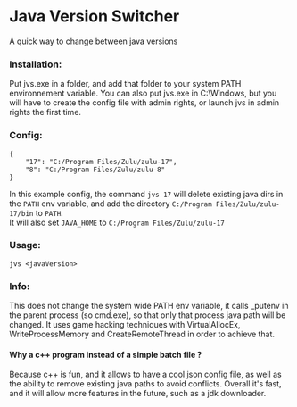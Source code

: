 # Java Version Switcher

A quick way to change between java versions

### Installation:
Put jvs.exe in a folder, and add that folder to your system PATH environnement variable.
You can also put jvs.exe in C:\Windows, but you will have to create the config file with admin rights, or launch jvs in admin rights the first time.

### Config:
```
{
    "17": "C:/Program Files/Zulu/zulu-17",
    "8": "C:/Program Files/Zulu/zulu-8"
}
```
In this example config, the command `jvs 17` will delete existing java dirs in the `PATH` env variable, and add the directory `C:/Program Files/Zulu/zulu-17/bin` to `PATH`.
<br/>It will also set `JAVA_HOME` to `C:/Program Files/Zulu/zulu-17`

### Usage:
`jvs <javaVersion>`

### Info:
This does not change the system wide PATH env variable, it calls _putenv in the parent process (so cmd.exe), so that only that process java path will be changed.
It uses game hacking techniques with VirtualAllocEx, WriteProcessMemory and CreateRemoteThread in order to achieve that.

#### Why a c++ program instead of a simple batch file ?
Because c++ is fun, and it allows to have a cool json config file, as well as the ability to remove existing java paths to avoid conflicts.
Overall it's fast, and it will allow more features in the future, such as a jdk downloader.